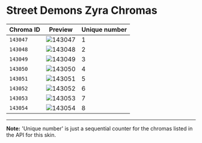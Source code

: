 # Street Demons Zyra Chromas

| Chroma ID | Preview | Unique number |
|---|---|---|
| `143047` | ![143047](https://raw.communitydragon.org/latest/plugins/rcp-be-lol-game-data/global/default/v1/champion-chroma-images/143/143047.png) | 1 |
| `143048` | ![143048](https://raw.communitydragon.org/latest/plugins/rcp-be-lol-game-data/global/default/v1/champion-chroma-images/143/143048.png) | 2 |
| `143049` | ![143049](https://raw.communitydragon.org/latest/plugins/rcp-be-lol-game-data/global/default/v1/champion-chroma-images/143/143049.png) | 3 |
| `143050` | ![143050](https://raw.communitydragon.org/latest/plugins/rcp-be-lol-game-data/global/default/v1/champion-chroma-images/143/143050.png) | 4 |
| `143051` | ![143051](https://raw.communitydragon.org/latest/plugins/rcp-be-lol-game-data/global/default/v1/champion-chroma-images/143/143051.png) | 5 |
| `143052` | ![143052](https://raw.communitydragon.org/latest/plugins/rcp-be-lol-game-data/global/default/v1/champion-chroma-images/143/143052.png) | 6 |
| `143053` | ![143053](https://raw.communitydragon.org/latest/plugins/rcp-be-lol-game-data/global/default/v1/champion-chroma-images/143/143053.png) | 7 |
| `143054` | ![143054](https://raw.communitydragon.org/latest/plugins/rcp-be-lol-game-data/global/default/v1/champion-chroma-images/143/143054.png) | 8 |

---

**Note:** 'Unique number' is just a sequential counter for the chromas listed in the API for this skin.